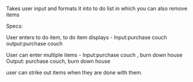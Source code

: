 Takes user input and formats it into to do list in which you can also remove items

Specs:

User enters to do item, to do item displays - Input:purchase couch output:purchase couch

User can enter multiple items - Input:purchase couch , burn down house Output: purchase couch, burn down  house

user can strike out items when they are done with them.
